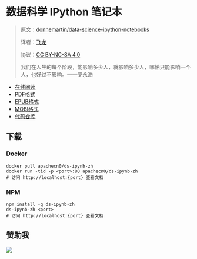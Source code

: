 # 数据科学 IPython 笔记本

> 原文：[donnemartin/data-science-ipython-notebooks](https://github.com/donnemartin/data-science-ipython-notebooks)
> 
> 译者：[飞龙](https://github.com/wizardforcel)
> 
> 协议：[CC BY-NC-SA 4.0](http://creativecommons.org/licenses/by-nc-sa/4.0/)
> 
> 我们在人生的每个阶段，能影响多少人，就影响多少人，哪怕只能影响一个人，也好过不影响。——罗永浩

<!-- break -->

+ [在线阅读](https://ds-ipynb.apachecn.org)
+ [PDF格式](https://www.gitbook.com/download/pdf/book/wizardforcel/ds-ipynb)
+ [EPUB格式](https://www.gitbook.com/download/epub/book/wizardforcel/ds-ipynb)
+ [MOBI格式](https://www.gitbook.com/download/mobi/book/wizardforcel/ds-ipynb)
+ [代码仓库](https://github.com/apachecn/ds-ipynb-zh)

## 下载

### Docker

```
docker pull apachecn0/ds-ipynb-zh
docker run -tid -p <port>:80 apachecn0/ds-ipynb-zh
# 访问 http://localhost:{port} 查看文档
```

### NPM

```
npm install -g ds-ipynb-zh
ds-ipynb-zh <port>
# 访问 http://localhost:{port} 查看文档
```

## 赞助我

![](http://ww1.sinaimg.cn/large/841aea59ly1fx0qnvulnjj2074074747.jpg)